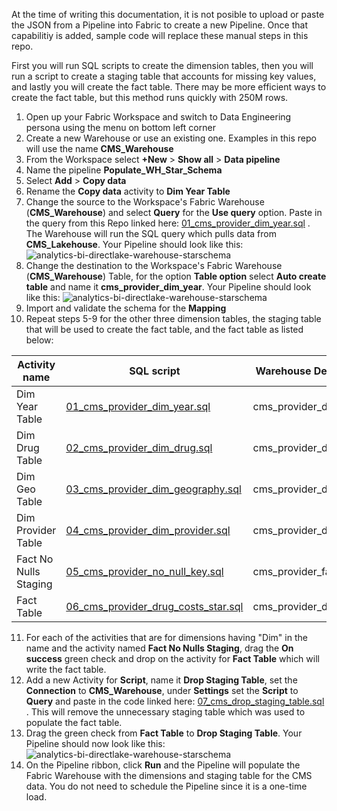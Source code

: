 At the time of writing this documentation, it is not posible to upload or paste the JSON from a Pipeline into Fabric to create a new Pipeline. Once that capabilitiy is added, sample code will replace these manual steps in this repo.

First you will run SQL scripts to create the dimension tables, then you will run a script to create a staging table that accounts for missing key values, and lastly you will create the fact table. There may be more efficient ways to create the fact table, but this method runs quickly with 250M rows.

1. Open up your Fabric Workspace and switch to Data Engineering persona using the menu on bottom left corner
2. Create a new Warehouse or use an existing one. Examples in this repo will use the name **CMS_Warehouse**
3. From the Workspace select **+New** > **Show all** > **Data pipeline**
4. Name the pipeline **Populate_WH_Star_Schema**
5. Select **Add** > **Copy data**
6. Rename the **Copy data** activity to **Dim Year Table**
7. Change the source to the Workspace's Fabric Warehouse (**CMS_Warehouse**) and select **Query** for the **Use query** option. Paste in the query from this Repo linked here: [01_cms_provider_dim_year.sql](./scripts/01_cms_provider_dim_year.sql) . The Warehouse will run the SQL query which pulls data from **CMS_Lakehouse**. Your Pipeline should look like this:
![analytics-bi-directlake-warehouse-starschema](./Images/PipelineSource.png)
8. Change the destination to the Workspace's Fabric Warehouse (**CMS_Warehouse**) Table, for the option **Table option** select **Auto create table** and name it **cms_provider_dim_year**. Your Pipeline should look like this:
![analytics-bi-directlake-warehouse-starschema](./Images/PipelineDestination.png)
9. Import and validate the schema for the **Mapping**
10. Repeat steps 5-9 for the other three dimension tables, the staging table that will be used to create the fact table, and the fact table as listed below:

 | Activity name | SQL script | Warehouse Destination table | 
 | ------------- | --------------------------------- | ------------------------------------------- | 
 | Dim Year Table | [01_cms_provider_dim_year.sql](./scripts/01_cms_provider_dim_year.sql) | cms_provider_dim_year | 
 | Dim Drug Table | [02_cms_provider_dim_drug.sql](./scripts/02_cms_provider_dim_drug.sql) | cms_provider_dim_drug | 
 | Dim Geo Table | [03_cms_provider_dim_geography.sql](./scripts/03_cms_provider_dim_geography.sql) | cms_provider_dim_geography | 
 | Dim Provider Table | [04_cms_provider_dim_provider.sql](./scripts/04_cms_provider_dim_provider.sql) | cms_provider_dim_provider | 
 | Fact No Nulls Staging | [05_cms_provider_no_null_key.sql](./scripts/05_cms_provider_fact_no_null_key.sql) | cms_provider_fact_no_null_key | 
 | Fact Table | [06_cms_provider_drug_costs_star.sql](./scripts/06_cms_provider_drug_costs_star.sql) | cms_provider_drug_costs_star | 

11. For each of the activities that are for dimensions having "Dim" in the name and the activity named **Fact No Nulls Staging**, drag the **On success** green check and drop on the activity for **Fact Table** which will write the fact table.
12. Add a new Activity for **Script**, name it **Drop Staging Table**, set the **Connection** to **CMS_Warehouse**, under **Settings** set the **Script** to **Query** and paste in the code linked here: [07_cms_drop_staging_table.sql](./scripts/07_cms_drop_staging_table.sql) . This will remove the unnecessary staging table which was used to populate the fact table.
13. Drag the green check from **Fact Table** to **Drop Staging Table**. Your Pipeline should now look like this:
![analytics-bi-directlake-warehouse-starschema](./Images/PipelineFinal.png)
14. On the Pipeline ribbon, click **Run** and the Pipeline will populate the Fabric Warehouse with the dimensions and staging table for the CMS data. You do not need to schedule the Pipeline since it is a one-time load.
